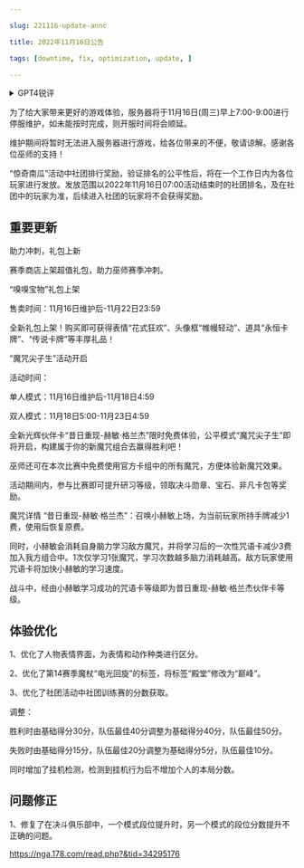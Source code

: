 ---
slug: 221116-update-annc
title: 2022年11月16日公告
tags: [downtime, fix, optimization, update, ]
---
<details>
<summary>GPT4锐评</summary>

</details>
<!--truncate-->

为了给大家带来更好的游戏体验，服务器将于11月16日(周三)早上7:00-9:00进行停服维护，如未能按时完成，则开服时间将会顺延。

维护期间将暂时无法进入服务器进行游戏，给各位带来的不便，敬请谅解。感谢各位巫师的支持！

“惊奇南瓜”活动中社团排行奖励，验证排名的公平性后，将在一个工作日内为各位玩家进行发放。发放范围以2022年11月16日07:00活动结束时的社团排名，及在社团中的玩家为准，后续进入社团的玩家将不会获得奖励。

## 重要更新
助力冲刺，礼包上新

赛季商店上架超值礼包，助力巫师赛季冲刺。

“嗅嗅宝物”礼包上架

售卖时间：11月16日维护后-11月22日23:59

全新礼包上架！购买即可获得表情“花式狂欢”、头像框“帷幔轻动”、道具“永恒卡牌”、“传说卡牌”等丰厚礼品！

“魔咒尖子生”活动开启

活动时间：

单人模式：11月16日维护后-11月18日4:59

双人模式：11月18日5:00-11月23日4:59

全新光辉伙伴卡“昔日重现-赫敏·格兰杰”限时免费体验，公平模式“魔咒尖子生”即将开启，构建属于你的新魔咒组合去赢得胜利吧！

巫师还可在本次比赛中免费使用官方卡组中的所有魔咒，方便体验新魔咒效果。

活动期间内，参与比赛即可提升研习等级，领取决斗勋章、宝石、非凡卡包等奖励。

<span id='description'>魔咒详情</span>
“昔日重现-赫敏·格兰杰”：召唤小赫敏上场，为当前玩家所持手牌减少1费，使用后恢复原费。

同时，小赫敏会消耗自身脑力学习敌方魔咒，并将学习后的一次性咒语卡减少3费加入我方组合中。1次仅学习1张魔咒，学习次数越多脑力消耗越高。敌方玩家使用咒语卡将加快小赫敏的学习速度。

战斗中，经由小赫敏学习成功的咒语卡等级即为昔日重现-赫敏·格兰杰伙伴卡等级。

## <span id='optimization'>体验优化</span>
1、优化了人物表情界面，为表情和动作种类进行区分。

2、优化了第14赛季魔杖“电光回旋”的标签，将标签“殿堂”修改为“巅峰”。

3、优化了社团活动中社团训练赛的分数获取。

调整：

胜利时由基础得分30分，队伍最佳40分调整为基础得分40分，队伍最佳50分。

失败时由基础得分15分，队伍最佳20分调整为基础得分5分，队伍最佳10分。

同时增加了挂机检测，检测到挂机行为后不增加个人的本局分数。

## <span id='fix'>问题修正</span>
1、修复了在决斗俱乐部中，一个模式段位提升时，另一个模式的段位分数提升不正确的问题。

https://nga.178.com/read.php?&tid=34295176